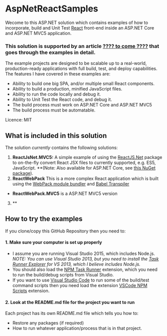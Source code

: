 # AspNetReactSamples

Wecome to this ASP.NET solution which contains examples of how to incorporate, build and Unit Test 
[React](https://facebook.github.io/react/) front-end inside an ASP.NET Core and ASP.NET MVC5 
application. 

### This solution is supported by an article [???? to come ????](#) that goes through the examples in detail.

The example projects are designed to be scalable up to a real-world, production-ready applications
with full build, test, and deploy capabilities. 
The features I have covered in these examples are:

- Ability to build one big SPA, and/or multiple small React components.
- Ability to build a production, minified JavaScript files.
- Ability to run the code locally and debug it.
- Ability to Unit Test the React code, and debug it.
- The build process must work on ASP.NET Core and ASP.NET MVC5
- The build process must be automatable.

Licence: MIT

## What is included in this solution

The solution *currently* contains the following solutions:

1. **ReactJsNet.MVC5:** A simple example of using the [ReactJS.Net](http://reactjs.net/)
package to on-the-fly convert React JSX files to currently supported, e.g. ES5, JavaScript.
**(Note: Also available for ASP.NET Core, see [this NuGet package](https://www.nuget.org/packages/React.AspNet/)).
2. **ReactWebPack** This is a more complex React application which is built using 
the [WebPack module bundler](https://webpack.github.io/) and [Babel Transpiler](http://babeljs.io/)
  - **ReactWebPack.MVC5** is a ASP.NET MVC5 version
3. **

## How to try the examples

If you clone/copy this GitHub Repository then you need to:

#### 1. Make sure your computer is set up properly

- I assume you are running Visual Studio 2015, which includes Node.js.
*NOTE: You can use Visual Studio 2013, but you need to install the 
[Task Runner Explorer](https://visualstudiogallery.msdn.microsoft.com/8e1b4368-4afb-467a-bc13-9650572db708) 
for VS 2013, which I believe includes Node.js.*
- You should also load the [NPM Task Runner](https://visualstudiogallery.msdn.microsoft.com/8f2f2cbc-4da5-43ba-9de2-c9d08ade4941)
extension, which you need to run the build/debug scripts from Visual Studio.
- If you want to use [Visual Studio Code](https://code.visualstudio.com/) 
to run some of the build/test command scripts then you need load the extension
[VSCode NPM Scripts](https://github.com/Microsoft/vscode-npm-scripts) extension.

#### 2. Look at the README.md file for the project you want to run

Each project has its own README.md file which tells you how to:

- Restore any packages (if required)
- How to run whatever application/process that is in that project.


